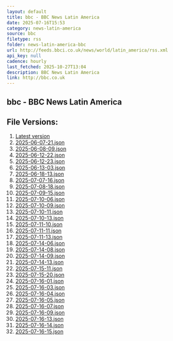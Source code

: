 ```yaml
---
layout: default
title: bbc - BBC News Latin America
date: 2025-07-16T15:53
category: news-latin-america
source: bbc
filetype: rss
folder: news-latin-america-bbc
url: http://feeds.bbci.co.uk/news/world/latin_america/rss.xml
api_key: null
cadence: hourly
last_fetched: 2025-10-27T13:04
description: BBC News Latin America
link: http://bbc.co.uk
---
```


## bbc - BBC News Latin America

<div id="data-chart"></div>
<div id="data-table"></div>
<script>
document.addEventListener('DOMContentLoaded', function(){
  document.getElementById('data-table').textContent = 'This source isn't supported for tables yet.';
});
</script>

## File Versions:
1. [Latest version](./latest.json)
2. [2025-06-07-21.json](./2025-06-07-21.json)
3. [2025-06-08-09.json](./2025-06-08-09.json)
4. [2025-06-12-22.json](./2025-06-12-22.json)
5. [2025-06-12-23.json](./2025-06-12-23.json)
6. [2025-06-13-03.json](./2025-06-13-03.json)
7. [2025-06-18-13.json](./2025-06-18-13.json)
8. [2025-07-07-16.json](./2025-07-07-16.json)
9. [2025-07-08-18.json](./2025-07-08-18.json)
10. [2025-07-09-15.json](./2025-07-09-15.json)
11. [2025-07-10-06.json](./2025-07-10-06.json)
12. [2025-07-10-09.json](./2025-07-10-09.json)
13. [2025-07-10-11.json](./2025-07-10-11.json)
14. [2025-07-10-13.json](./2025-07-10-13.json)
15. [2025-07-11-10.json](./2025-07-11-10.json)
16. [2025-07-11-11.json](./2025-07-11-11.json)
17. [2025-07-11-13.json](./2025-07-11-13.json)
18. [2025-07-14-06.json](./2025-07-14-06.json)
19. [2025-07-14-08.json](./2025-07-14-08.json)
20. [2025-07-14-09.json](./2025-07-14-09.json)
21. [2025-07-14-13.json](./2025-07-14-13.json)
22. [2025-07-15-11.json](./2025-07-15-11.json)
23. [2025-07-15-20.json](./2025-07-15-20.json)
24. [2025-07-16-01.json](./2025-07-16-01.json)
25. [2025-07-16-03.json](./2025-07-16-03.json)
26. [2025-07-16-04.json](./2025-07-16-04.json)
27. [2025-07-16-05.json](./2025-07-16-05.json)
28. [2025-07-16-07.json](./2025-07-16-07.json)
29. [2025-07-16-09.json](./2025-07-16-09.json)
30. [2025-07-16-13.json](./2025-07-16-13.json)
31. [2025-07-16-14.json](./2025-07-16-14.json)
32. [2025-07-16-15.json](./2025-07-16-15.json)
